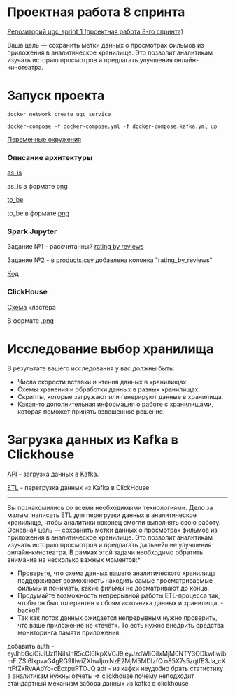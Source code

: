 # Проектная работа 8 спринта

[Репозиторий ugc_sprint_1 (проектная работа 8-го спринта)](https://github.com/NataliaLaktyushkina/ugc_sprint_1)

Ваша цель — сохранить метки данных о просмотрах фильмов
из приложения в аналитическое хранилище. 
Это позволит аналитикам изучать историю просмотров
и предлагать улучшения онлайн-кинотеатра.

# Запуск проекта
`docker network create ugc_service`

`docker-compose -f docker-compose.yml -f docker-compose.kafka.yml up`

[Переменные окружения](/fast_api/src/core/.env.example)

### Описание архитектуры
[as_is](uml/as_is.drawio)

as_is в формате [png](uml/as_is.png)

[to_be](uml/to_be.drawio)

to_be в формате [png](uml/to_be.png)

### Spark Jupyter

Задание №1 - рассчитанный [rating by reviews](/spark_data/combined/rating_by_reviews)

Задание №2 - в [products.csv](/spark_data/combined/products_with_ratings.csv) добавлена колонка "rating_by_reviews"

[Код](/spark_data/Ice_cream_rating.ipynb)

### ClickHouse

[Схема](/click_house/clickhouse_schema.drawio) кластера 

В формате [.png](/click_house/click_house_schema.png)

# Исследование выбор хранилища

В результате вашего исследования у вас должны быть:
- Числа скорости вставки и чтения данных в хранилищах.
- Схемы хранения и обработки данных в разных хранилищах.
- Скрипты, которые загружают или генерируют данные в хранилища.
- Какая-то дополнительная информация о работе с хранилищами, которая поможет принять взвешенное решение.

# Загрузка данных из Kafka в Clickhouse

[API](/fast_api) - загрузка данных в Kafka.

[ETL](/etl) - перегрузка данных из Kafka в ClickHouse
___
Вы познакомились со всеми необходимыми технологиями. Дело за малым: написать ETL для перегрузки данных в аналитическое хранилище, чтобы аналитики наконец смогли выполнять свою работу. Основная цель — сохранить метки данных о просмотрах фильмов из приложения в аналитическое хранилище. Это позволит аналитикам изучать историю просмотров и предлагать дальнейшие улучшения онлайн-кинотеатра.
В рамках этой задачи необходимо обратить внимание на несколько важных моментов:*
- Проверьте, что схема данных вашего аналитического хранилища поддерживает возможность находить самые просматриваемые фильмы и понимать, какие фильмы не досматривают до конца.
- Продумайте возможность непрерывной работы ETL-процесса так, 
чтобы он был толерантен к сбоям источника данных и хранилища. - backoff
- Так как поток данных ожидается непрерывным нужно проверить, что ваше приложение не «течёт». 
То есть нужно внедрить средства мониторинга памяти приложения.



добавить auth - 
eyJhbGciOiJIUzI1NiIsInR5cCI6IkpXVCJ9.eyJzdWIiOiIxMjM0NTY3ODkwIiwibmFtZSI6IkpvaG4gRG9lIiwiZXhwIjoxNzE2MjM5MDIzfQ.o85X7s5zqtfE3Ja_cXrtFfZxRvAAoYo-cEcxpuPTOJQ 
adr - из кафки неудобно брать статистику
а аналитикам нужны отчеты => clickhouse
почему неподходит стандартный механизм забора данных из kafka в  clickhouse



